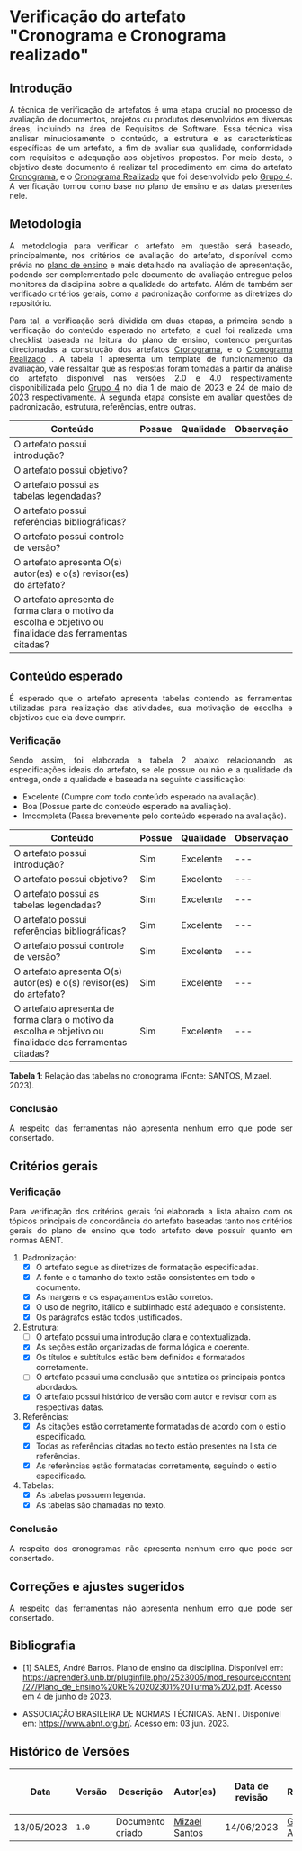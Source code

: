<div class="body">

# Verificação do artefato "Cronograma e Cronograma realizado"

## Introdução

<div align="justify">

A técnica de verificação de artefatos é uma etapa crucial no processo de avaliação de documentos, projetos ou produtos desenvolvidos em diversas áreas, incluindo na área de Requisitos de Software. Essa técnica visa analisar minuciosamente o conteúdo, a estrutura e as características específicas de um artefato, a fim de avaliar sua qualidade, conformidade com requisitos e adequação aos objetivos propostos.
Por meio desta, o objetivo deste documento é realizar tal procedimento em cima do artefato <a href="https://github.com/Requisitos-de-Software/2023.1-Caesb/blob/main/docs/Planejamento/cronograma.md">Cronograma</a>, e o <a href="https://github.com/Requisitos-de-Software/2023.1-Caesb/blob/main/docs/Planejamento/cronograma_realizado.md">Cronograma Realizado</a> que foi desenvolvido pelo <a href="https://github.com/Requisitos-de-Software/2023.1-Caesb">Grupo 4</a>. A verificação tomou como base no plano de ensino e as datas presentes nele.
</div>

## Metodologia

<div align="justify">

A metodologia para verificar o artefato em questão será baseado, principalmente, nos critérios de avaliação do artefato, disponível como prévia no [plano de ensino](https://aprender3.unb.br/pluginfile.php/2523005/mod_resource/content/31/Plano_de_Ensino%20RE%20202301%20Turma%202.pdf) e mais detalhado na avaliação de apresentação, podendo ser complementado pelo documento de avaliação entregue pelos monitores da disciplina sobre a qualidade do artefato. Além de também ser verificado critérios gerais, como a padronização conforme as diretrizes do repositório.

Para tal, a verificação será dividida em duas etapas, a primeira sendo a verificação do conteúdo esperado no artefato, a qual foi realizada uma checklist baseada na leitura do plano de ensino, contendo perguntas direcionadas a construção dos artefatos <a href="https://github.com/Requisitos-de-Software/2023.1-Caesb/blob/main/docs/Planejamento/cronograma.md">Cronograma</a>, e o <a href="https://github.com/Requisitos-de-Software/2023.1-Caesb/blob/main/docs/Planejamento/cronograma_realizado.md">Cronograma Realizado</a> . A tabela 1 apresenta um template de funcionamento da avaliação, vale ressaltar que as respostas foram tomadas a partir da análise do artefato disponível nas versões 2.0 e 4.0 respectivamente disponibilizada pelo <a href="https://github.com/Requisitos-de-Software/2023.1-Caesb">Grupo 4</a> no dia 1 de maio de 2023 e 24 de maio de 2023 respectivamente.
A segunda etapa consiste em avaliar questões de padronização, estrutura, referências, entre outras.

| Conteúdo | Possue | Qualidade | Observação |
| - | - | - | - |
| O artefato possui introdução? |  |  |  |
| O artefato possui objetivo? |  |  |  |
| O artefato possui as tabelas legendadas? |  |  |  |
| O artefato possui referências bibliográficas? |  |  |  |
| O artefato possui controle de versão? |  |  |  |
| O artefato apresenta O(s) autor(es) e o(s) revisor(es) do artefato? |  |  |  |
| O artefato apresenta de forma clara o motivo da escolha e objetivo ou finalidade das ferramentas citadas? |  |  |  |

</div>

## Conteúdo esperado
<div align="justify">
<p>É esperado que o artefato apresenta tabelas contendo as ferramentas utilizadas para realização das atividades, sua motivação de escolha e objetivos que ela deve cumprir.</p>
</div>

### Verificação

<div align="justify">


Sendo assim, foi elaborada a tabela 2 abaixo relacionando as especificações ideais do artefato, se ele possue ou não e a qualidade da entrega, onde a qualidade é baseada na seguinte classificação:

- Excelente (Cumpre com todo conteúdo esperado na avaliação).
- Boa (Possue parte do conteúdo esperado na avaliação).
- Imcompleta (Passa brevemente pelo conteúdo esperado na avaliação).

</div>

| Conteúdo | Possue | Qualidade | Observação |
| - | - | - | - |
| O artefato possui introdução? | Sim | Excelente| --- |
| O artefato possui objetivo? | Sim | Excelente| --- |
| O artefato possui as tabelas legendadas? | Sim | Excelente | --- |
| O artefato possui referências bibliográficas? | Sim | Excelente | --- |
| O artefato possui controle de versão? | Sim | Excelente | --- |
| O artefato apresenta O(s) autor(es) e o(s) revisor(es) do artefato? | Sim | Excelente |--- |
| O artefato apresenta de forma clara o motivo da escolha e objetivo ou finalidade das ferramentas citadas? | Sim | Excelente| --- |

<b>Tabela 1</b>: Relação das tabelas no cronograma (Fonte: SANTOS, Mizael. 2023).


### Conclusão
<div align="justify">
<p>A respeito das ferramentas não apresenta nenhum erro que pode ser consertado.</p>
</div>

## Critérios gerais

### Verificação

<div align="justify">

Para verificação dos critérios gerais foi elaborada a lista abaixo com os tópicos principais de concordância do artefato baseadas tanto nos critérios gerais do plano de ensino que todo artefato deve possuir quanto em normas ABNT.

</div>

1. Padronização:
   - [X] O artefato segue as diretrizes de formatação especificadas.
   - [X] A fonte e o tamanho do texto estão consistentes em todo o documento.
   - [X] As margens e os espaçamentos estão corretos.
   - [X] O uso de negrito, itálico e sublinhado está adequado e consistente.
   - [X] Os parágrafos estão todos justificados.

2. Estrutura:
   - [ ] O artefato possui uma introdução clara e contextualizada.
   - [X] As seções estão organizadas de forma lógica e coerente.
   - [X] Os títulos e subtítulos estão bem definidos e formatados corretamente.
   - [ ] O artefato possui uma conclusão que sintetiza os principais pontos abordados.
   - [X] O artefato possui histórico de versão com autor e revisor com as respectivas datas.

3. Referências:
   - [X] As citações estão corretamente formatadas de acordo com o estilo especificado.
   - [X] Todas as referências citadas no texto estão presentes na lista de referências.
   - [X] As referências estão formatadas corretamente, seguindo o estilo especificado.

4. Tabelas:
   - [X] As tabelas possuem legenda.
   - [X] As tabelas são chamadas no texto.

### Conclusão

<div align="justify">
<p>A respeito dos cronogramas não apresenta nenhum erro que pode ser consertado.</p>
</div>

## Correções e ajustes sugeridos

<div align="justify">
<p>A respeito das ferramentas não apresenta nenhum erro que pode ser consertado.</p>
</div>

## Bibliografia

- [1] SALES, André Barros. Plano de ensino da disciplina. Disponível em: https://aprender3.unb.br/pluginfile.php/2523005/mod_resource/content/27/Plano_de_Ensino%20RE%20202301%20Turma%202.pdf. Acesso em 4 de junho de 2023.

- ASSOCIAÇÃO BRASILEIRA DE NORMAS TÉCNICAS. ABNT. Disponível em: <https://www.abnt.org.br/>. Acesso em: 03 jun. 2023.


## Histórico de Versões

| <p align="center">Data</p> | <p align="center">Versão</p> | <p align="center">Descrição</p> | <p align="center">Autor(es)</p> | <p align="center">Data de revisão</p> | <p align="center">Revisor(es)</p> |
| - | - | - | - | - | - | 
| 13/05/2023 | `1.0` | Documento criado | [Mizael Santos](https://github.com/frmiza) | 14/06/2023 | [Giovanni Alvissus](https://github.com/giovanni1106) |

</div>